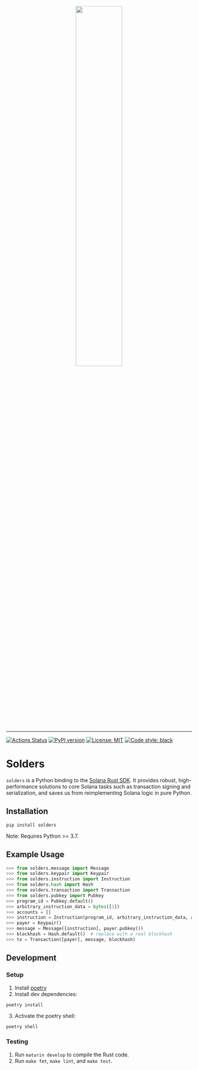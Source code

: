 <div align="center">
    <img src="https://raw.githubusercontent.com/kevinheavey/solders/main/docs/logo.jpeg" width="50%" height="50%">
</div>

---

[![Actions
Status](https://github.com/kevinheavey/solders/workflows/CI/badge.svg)](https://github.com/kevinheavey/solders/actions?query=workflow%3ACI)
[![PyPI version](https://badge.fury.io/py/solders.svg)](https://badge.fury.io/py/solders)
[![License: MIT](https://img.shields.io/badge/License-MIT-yellow.svg)](https://github.com/kevinheavey/solders/blob/main/LICENSE)
[![Code style: black](https://img.shields.io/badge/code%20style-black-000000.svg)](https://github.com/psf/black)

# Solders

`solders` is a Python binding to the
[Solana Rust SDK](https://docs.rs/solana-sdk/latest/solana_sdk/).
It provides robust, high-performance solutions to core Solana tasks such as transaction signing and serialization, and saves us from reimplementing Solana logic in pure Python.

## Installation

```
pip install solders
```

Note: Requires Python >= 3.7.

## Example Usage

```python
>>> from solders.message import Message
>>> from solders.keypair import Keypair
>>> from solders.instruction import Instruction
>>> from solders.hash import Hash
>>> from solders.transaction import Transaction
>>> from solders.pubkey import Pubkey
>>> program_id = Pubkey.default()
>>> arbitrary_instruction_data = bytes([1])
>>> accounts = []
>>> instruction = Instruction(program_id, arbitrary_instruction_data, accounts)
>>> payer = Keypair()
>>> message = Message([instruction], payer.pubkey())
>>> blockhash = Hash.default()  # replace with a real blockhash
>>> tx = Transaction([payer], message, blockhash)

```

## Development

### Setup

1. Install [poetry](https://python-poetry.org/)
2. Install dev dependencies:

```
poetry install
```

3. Activate the poetry shell:

```sh
poetry shell
```

### Testing

1. Run `maturin develop` to compile the Rust code.
2. Run `make fmt`, `make lint`, and `make test`.
